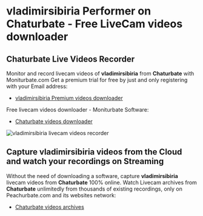 # vladimirsibiria Performer on Chaturbate - Free LiveCam videos downloader

## Chaturbate Live Videos Recorder

Monitor and record livecam videos of **vladimirsibiria** from **Chaturbate** with Moniturbate.com
Get a premium trial for free by just and only registering with your Email address:
* [vladimirsibiria Premium videos downloader](https://moniturbate.com/request-demo-licence-key.html)

Free livecam videos downloader - Moniturbate Software:
* [Chaturbate videos downloader](https://moniturbate.com/moniturbate-download-software.html)

![vladimirsibiria livecam videos recorder](https://peachurnet.com/templates/moniturbate-software.png)


## Capture vladimirsibiria videos from the Cloud and watch your recordings on Streaming

Without the need of downloading a software, capture **vladimirsibiria** livecam videos from **Chaturbate** 100% online.
Watch Livecam archives from **Chaturbate** unlimitedly from thousands of existing recordings, only on Peachurbate.com and its websites network:
* [Chaturbate videos archives](https://peachurnet.com/)